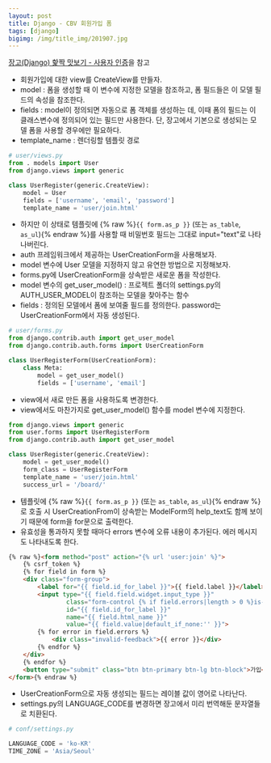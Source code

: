 ```yaml
---
layout: post
title: Django - CBV 회원가입 폼
tags: [django]
bigimg: /img/title_img/201907.jpg
---
```


[장고(Django) 핥짝 맛보기 - 사용자 인증](https://swarf00.github.io/2018/12/07/registration.html)을 참고

* 회원가입에 대한 view를 CreateView를 만들자.
* model : 폼을 생성할 때 이 변수에 지정한 모델을 참조하고, 폼 필드들은 이 모델 필드의 속성을 참조한다. 
* fields : model이 정의되면 자동으로 폼 객체를 생성하는 데, 이때 폼의 필드는 이 클래스변수에 정의되어 있는 필드만 사용한다. 단, 장고에서 기본으로 생성되는 모델 폼을 사용할 경우에만 필요하다.
* template_name : 렌더링할 템플릿 경로

```python
# user/views.py
from . models import User
from django.views import generic

class UserRegister(generic.CreateView):
    model = User
    fields = ['username', 'email', 'password']
    template_name = 'user/join.html'
```

* 하지만 이 상태로 템플릿에 {% raw %}`{{ form.as_p }}` (또는 `as_table`, `as_ul`){% endraw %}를 사용할 때 비밀번호 필드는 그대로 input="text"로 나타나버린다.
* auth 프레임워크에서 제공하는 UserCreationForm을 사용해보자.
* model 변수에 User 모델을 지정하지 않고 유연한 방법으로 지정해보자.
* forms.py에 UserCreationForm을 상속받은 새로운 폼을 작성한다.
* model 변수의 get_user_model() : 프로젝트 폴더의 settings.py의 AUTH_USER_MODEL이 참조하는 모델을 찾아주는 함수
* fields : 정의된 모델에서 폼에 보여줄 필드를 정의한다. password는 UserCreationForm에서 자동 생성된다.

```python
# user/forms.py
from django.contrib.auth import get_user_model
from django.contrib.auth.forms import UserCreationForm

class UserRegisterForm(UserCreationForm):
    class Meta:
        model = get_user_model()
        fields = ['username', 'email']
```

* view에서 새로 만든 폼을 사용하도록 변경한다.
* view에서도 마찬가지로 get_user_model() 함수를 model 변수에 지정한다.

```python
from django.views import generic
from user.forms import UserRegisterForm
from django.contrib.auth import get_user_model

class UserRegister(generic.CreateView):
    model = get_user_model()
    form_class = UserRegisterForm
    template_name = 'user/join.html'
    success_url = '/board/'
```

* 템플릿에 {% raw %}`{{ form.as_p }}` (또는 `as_table`, `as_ul`){% endraw %}로 호출 시 UserCreationFrom이 상속받는 ModelForm의 help_text도 함께 보이기 때문에 form을 for문으로 출력한다.
* 유효성을 통과하지 못할 때마다 errors 변수에 오류 내용이 추가된다. 에러 메시지도 나타내도록 한다.

```html
{% raw %}<form method="post" action="{% url 'user:join' %}">
    {% csrf_token %}
    {% for field in form %}
    <div class="form-group">
        <label for="{{ field.id_for_label }}">{{ field.label }}</label>
        <input type="{{ field.field.widget.input_type }}"
                class="form-control {% if field.errors|length > 0 %}is-invalid{% endif %}"
                id="{{ field.id_for_label }}"
                name="{{ field.html_name }}"
                value="{{ field.value|default_if_none:'' }}">
        {% for error in field.errors %}
            <div class="invalid-feedback">{{ error }}</div>
        {% endfor %}
    </div>
    {% endfor %}
    <button type="submit" class="btn btn-primary btn-lg btn-block">가입</button>
</form>{% endraw %}
```

* UserCreationForm으로 자동 생성되는 필드는 레이블 값이 영어로 나타난다.
* settings.py의 LANGUAGE_CODE를 변경하면 장고에서 미리 번역해둔 문자열들로 치환된다.

```python
# conf/settings.py

LANGUAGE_CODE = 'ko-KR'
TIME_ZONE = 'Asia/Seoul'
```